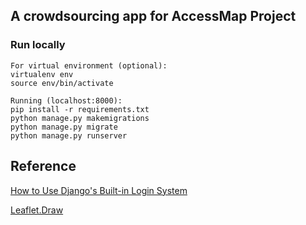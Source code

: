 ## A crowdsourcing app for AccessMap Project

### Run locally
    For virtual environment (optional):
    virtualenv env 
    source env/bin/activate
    
    Running (localhost:8000):
    pip install -r requirements.txt
    python manage.py makemigrations
    python manage.py migrate
    python manage.py runserver

## Reference

[How to Use Django's Built-in Login System](https://github.com/sibtc/simple-django-login)

[Leaflet.Draw](https://github.com/michaelguild13/Leaflet.draw)
